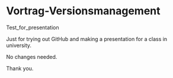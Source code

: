 # Vortrag-Versionsmanagement
Test_for_presentation

Just for trying out GitHub and making a presentation for a class in university.

No changes needed.

Thank you.
